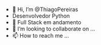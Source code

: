 - 👋 Hi, I’m @ThiagoPereiras
- Desenvolvedor Python
- 🌱 Full Stack em andamento
- 💞️ I’m looking to collaborate on ...
- 📫 How to reach me ...

<!---
ThiagoPereiras/ThiagoPereiras is a ✨ special ✨ repository because its `README.md` (this file) appears on your GitHub profile.
You can click the Preview link to take a look at your changes.
--->
